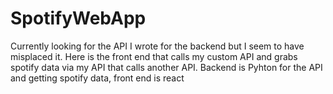 # SpotifyWebApp
Currently looking for the API I wrote for the backend but I seem to have misplaced it. Here is the front end that calls my custom API and grabs spotify data via my API that calls another API. Backend is Pyhton for the API and getting spotify data, front end is react

